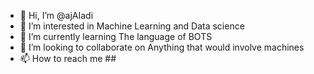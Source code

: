 - 👋 Hi, I’m @ajAIadi
- 👀 I’m interested in Machine Learning and Data science
- 🌱 I’m currently learning The language of BOTS
- 💞️ I’m looking to collaborate on Anything that would involve machines
- 📫 How to reach me ##

<!---
ajAIadi/ajAIadi is a ✨ special ✨ repository because its `README.md` (this file) appears on your GitHub profile.
You can click the Preview link to take a look at your changes.
--->
